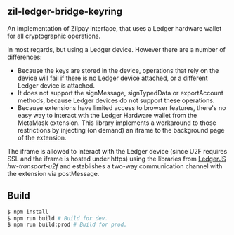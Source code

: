 ## zil-ledger-bridge-keyring

An implementation of Zilpay interface, that uses a Ledger hardware wallet for all cryptographic operations.

In most regards, but using a Ledger device. However there are a number of differences:
 * Because the keys are stored in the device, operations that rely on the device will fail if there is no Ledger device attached, or a different Ledger device is attached.
 * It does not support the signMessage, signTypedData or exportAccount methods, because Ledger devices do not support these operations.
 * Because extensions have limited access to browser features, there's no easy way to interact wth the Ledger Hardware wallet from the MetaMask extension. This library implements a workaround to those restrictions by injecting (on demand) an iframe to the background page of the extension.

The iframe is allowed to interact with the Ledger device (since U2F requires SSL and the iframe is hosted under https) using the libraries from [LedgerJS](https://github.com/LedgerHQ/ledgerjs) *hw-transport-u2f* and establishes a two-way communication channel with the extension via postMessage.

Build
-----

```bash
$ npm install
$ npm run build # Build for dev.
$ npm run build:prod # Build for prod.
```
